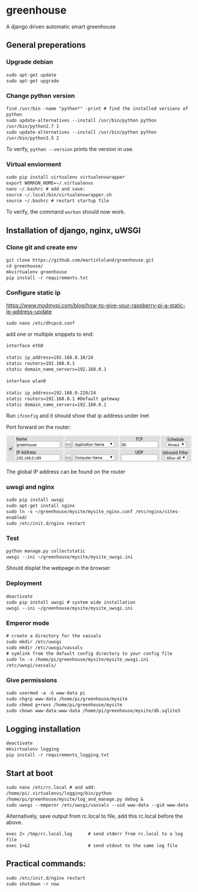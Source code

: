 # greenhouse
A django driven automatic smart greenhouse

## General preperations

### Upgrade debian
```
sudo apt-get update
sudo apt-get upgrade
```

### Change python version
```
find /usr/bin -name "python*" -print # find the installed versions of python
sudo update-alternatives --install /usr/bin/python python /usr/bin/python2.7 1
sudo update-alternatives --install /usr/bin/python python /usr/bin/python3.5 2
```
To verify, `python --version` prints the version in use.

### Virtual enviorment
```
sudo pip install virtualenv virtualenvwrapper
export WORKON_HOME=~/.virtualenvs
nano ~/.bashrc # add and save:
source ~/.local/bin/virtualenvwrapper.sh
source ~/.bashrc # restart startup file
```
To verify, the command `workon` should now work.



## Installation of django, nginx, uWSGI

### Clone git and create env
```
git clone https://github.com/martinloland/greenhouse.git
cd greenhouse/
mkvirtualenv greenhouse
pip install -r requirements.txt
```

### Configure static ip
https://www.modmypi.com/blog/how-to-give-your-raspberry-pi-a-static-ip-address-update
```
sudo nano /etc/dhcpcd.conf
```

add one or multiple snippets to end:
```
interface eth0

static ip_address=192.168.0.10/24
static routers=192.168.0.1
static domain_name_servers=192.168.0.1

interface wlan0

static ip_address=192.168.0.220/24
static routers=192.168.0.1 #Default gateway
static domain_name_servers=192.168.0.1
```
Run `ifconfig` and it should show that ip address under inet

Port forward on the router:

![alt tag](https://raw.githubusercontent.com/martinloland/greenhouse/master/port_forward.PNG)

The global IP address can be found on the router

### uwsgi and nginx
```
sudo pip install uwsgi
sudo apt-get install nginx
sudo ln -s ~/greenhouse/mysite/mysite_nginx.conf /etc/nginx/sites-enabled/
sudo /etc/init.d/nginx restart
```

### Test
```
python manage.py collectstatic
uwsgi --ini ~/greenhouse/mysite/mysite_uwsgi.ini
```
Should displat the webpage in the browser

### Deployment
```
deactivate
sudo pip install uwsgi # system wide installation
uwsgi --ini ~/greenhouse/mysite/mysite_uwsgi.ini
```

### Emperor mode
```
# create a directory for the vassals
sudo mkdir /etc/uwsgi
sudo mkdir /etc/uwsgi/vassals
# symlink from the default config directory to your config file
sudo ln -s /home/pi/greenhouse/mysite/mysite_uwsgi.ini /etc/uwsgi/vassals/
```

### Give permissions
```
sudo usermod -a -G www-data pi
sudo chgrp www-data /home/pi/greenhouse/mysite
sudo chmod g+rwxs /home/pi/greenhouse/mysite
sudo chown www-data:www-data /home/pi/greenhouse/mysite/db.sqlite3
```


## Logging installation
```
deactivate
mkvirtualenv logging
pip install -r requirements_logging.txt
```



## Start at boot
```
sudo nano /etc/rc.local # and add:
/home/pi/.virtualenvs/logging/bin/python /home/pi/greenhouse/mysite/log_and_manage.py debug &
sudo uwsgi --emperor /etc/uwsgi/vassals --uid www-data --gid www-data
```

Alternatively, save output from rc.local to file, add this rc.local before the above.
```
exec 2> /tmp/rc.local.log      # send stderr from rc.local to a log file
exec 1>&2                      # send stdout to the same log file
```

## Practical commands:
```
sudo /etc/init.d/nginx restart
sudo shutdown -r now
```
